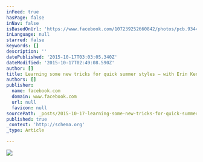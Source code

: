```yaml
---
inFeed: true
hasPage: false
inNav: false
isBasedOnUrl: 'https://www.facebook.com/107239252660842/photos/pcb.934481279936631/934481059936653/?type=3&theater'
inLanguage: null
starred: false
keywords: []
description: ''
datePublished: '2015-10-17T03:03:05.340Z'
dateModified: '2015-10-17T02:49:08.590Z'
author: []
title: Learning some new tricks for quick summer styles — with Erin Kennan Wilson.
authors: []
publisher:
  name: facebook.com
  domain: www.facebook.com
  url: null
  favicon: null
sourcePath: _posts/2015-10-17-learning-some-new-tricks-for-quick-summer-styles-with-erin.md
published: true
_context: 'http://schema.org'
_type: Article

---
```

![](https://scontent-lax3-1.xx.fbcdn.net/hphotos-xpf1/v/t1.0-9/11059613_934481059936653_286548747854752225_n.jpg?oh=8f33e3cba9378ba8d5eaf3d9cdfb8104&oe=56C9E0F1)